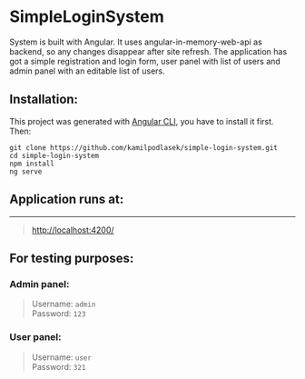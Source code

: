 # SimpleLoginSystem
System is built with Angular. It uses angular-in-memory-web-api as backend, so any changes disappear after site refresh.
The application has got a simple registration and login form, user panel with list of users and admin panel with an editable list of users.

## Installation:
This project was generated with [Angular CLI](https://github.com/angular/angular-cli), you have to install it first.  
Then:
```
git clone https://github.com/kamilpodlasek/simple-login-system.git
cd simple-login-system
npm install
ng serve
```

## Application runs at:
--------------
> [http://localhost:4200/](http://localhost:4200/)

## For testing purposes:
### Admin panel:
> Username: ```admin```  
> Password: ```123```

### User panel:
> Username: ```user```  
> Password: ```321```
